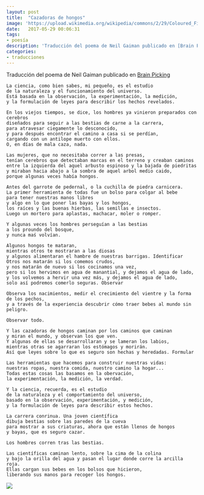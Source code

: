 ```yaml
---
layout: post
title:  "Cazadoras de hongos"
image: 'https://upload.wikimedia.org/wikipedia/commons/2/29/Coloured_Figures_of_English_Fungi_or_Mushrooms_-_t._184.jpg'
date:   2017-05-29 00:06:31
tags:
- poesía
description: 'Traducción del poema de Neil Gaiman publicado en [Brain Picking](http://bit.ly/2rNRWZc)'
categories:
- traducciones 
---
```


Traducción del poema de Neil Gaiman publicado en [Brain Picking](http://bit.ly/2rNRWZc)

    La ciencia, como bien sabes, mi pequeño, es el estudio
    de la naturaleza y el funcionamiento del universo.
	Está basada en la observación, la experimentación, la medición,
    y la formulación de leyes para describir los hechos revelados.
    
    En los viejos tiempos, se dice, los hombres ya vinieron preparados con cerebros
	diseñados para seguir a las bestias de carne a la carrera,
	para atravesar ciegamente lo desconocido,
	y para después encontrar el camino a casa si se perdían,
	cargando con un antilope muerto con ellos.
	O, en días de mala caza, nada.
	
	Las mujeres, que no necesitaba correr a las presas,
	tenían cerebros que detectaban marcas en el terreno y creaban caminos
	entre la izquierda del aquel arbusto espinoso y la bajada de piedritas
	y miraban hacia abajo a la sombra de aquel arbol medio caido,
	porque algunas veces había hongos.
	
	Antes del garrote de pedernal, o la cuchilla de piedra carnicera.
	La primer herramienta de todas fue un bolso para colgar al bebe
	para tener nuestras manos libres
	y algo en lo que poner las bayas y los hongos,
	los raíces y las buenas hierbas, las semillas e insectos.
	Luego un mortero para aplastas, machacar, moler o romper.
	
	Y algunas veces los hombres perseguían a las bestias
	a los proundo del bosque,
	y nunca maś volvían.
    
	Algunos hongos te mataran,
	mientras otros te mostraran a las diosas
	y algunos alimentaran el hambre de nuestras barrigas. Identificar
	Otros nos matarán si los comemos crudos,
	y nos matarán de nuevo si los cocinamos una vez,
	pero si los hervimos en agua de manantial, y dejamos el agua de lado,
	y los volvemos a hervir una vez más, y dejamos el agua de lado,
	solo así podremos comerlo seguras. Observar
	
	Observa los nacimientos, medir el crecimiento del vientre y la forma de los pechos,
	y a través de la experiencia descubrir cómo traer bebes al mundo sin peligro.
    
	Observar todo.
    
	Y las cazadoras de hongos caminan por los caminos que caminan
	y miran el mundo, y observan los que ven.
	Y algunas de ellas se desarrollaran y se lameran los labios,
	mientras otras se agarraran los estómagos y morirán.
	Así que leyes sobre lo que es seguro son hechas y heredadas. Formular
	
	Las herramientas que hacemos para construir nuestras vidas:
	nuestras ropas, nuestra comida, nuestro camino la hogar...
	Todas estas cosas las basamos en la obervación,
	la experimentación, la medición, la verdad.
	
	Y la ciencia, recuerda, es el estudio
	de la naturaleza y el comportamiento del universo,
	basado en la observación, experimentación, y medición,
	y la formulación de leyes para describir estos hechos.
	
	La carrera conrinua. Una joven científica
	dibuja bestias sobre las paredes de la cueva
	para mostrar a sus criaturas, ahora que están llenos de hongos
	y bayas, que es seguro cazar.
	
	Los hombres corren tras las bestias.
	
	Las científicas caminan lento, sobre la cima de la colina
	y bajo la orilla del agua y pasan el lugar donde corre la arcilla roja.
	Ellas cargan sus bebes en los bolsos que hicieron,
	liberando sus manos para recoger los hongos.

![](https://upload.wikimedia.org/wikipedia/commons/2/29/Coloured_Figures_of_English_Fungi_or_Mushrooms_-_t._184.jpg)

